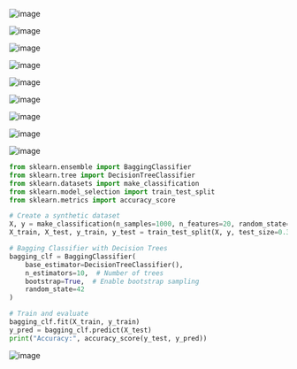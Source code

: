 ![image](https://github.com/user-attachments/assets/a672c72e-eae3-4803-84fa-4dc4c157f765)

![image](https://github.com/user-attachments/assets/d8535eb6-eeb4-40a6-b8b2-69f60fdd7174)

![image](https://github.com/user-attachments/assets/98abe81f-976e-46d5-b79b-939748ca5e48)

![image](https://github.com/user-attachments/assets/8c1843e7-10ea-49f5-960c-664ae2ca6123)

![image](https://github.com/user-attachments/assets/0fae5acf-9b7f-4335-a3f1-87b6673ef6f4)

![image](https://github.com/user-attachments/assets/fe28e719-a7ce-4cb3-b161-af627683105d)

![image](https://github.com/user-attachments/assets/82490cd2-b9f5-4c78-8d7b-dc77529053c8)

![image](https://github.com/user-attachments/assets/c8122a29-a6f9-49e6-986f-517547fe7500)

![image](https://github.com/user-attachments/assets/00ec55f6-0625-4517-abc0-36f8d85682a0)

```python
from sklearn.ensemble import BaggingClassifier
from sklearn.tree import DecisionTreeClassifier
from sklearn.datasets import make_classification
from sklearn.model_selection import train_test_split
from sklearn.metrics import accuracy_score

# Create a synthetic dataset
X, y = make_classification(n_samples=1000, n_features=20, random_state=42)
X_train, X_test, y_train, y_test = train_test_split(X, y, test_size=0.3, random_state=42)

# Bagging Classifier with Decision Trees
bagging_clf = BaggingClassifier(
    base_estimator=DecisionTreeClassifier(),
    n_estimators=10,  # Number of trees
    bootstrap=True,  # Enable bootstrap sampling
    random_state=42
)

# Train and evaluate
bagging_clf.fit(X_train, y_train)
y_pred = bagging_clf.predict(X_test)
print("Accuracy:", accuracy_score(y_test, y_pred))
```
![image](https://github.com/user-attachments/assets/f130c7ae-1d87-41c5-85f3-7ab6fcb3895d)
